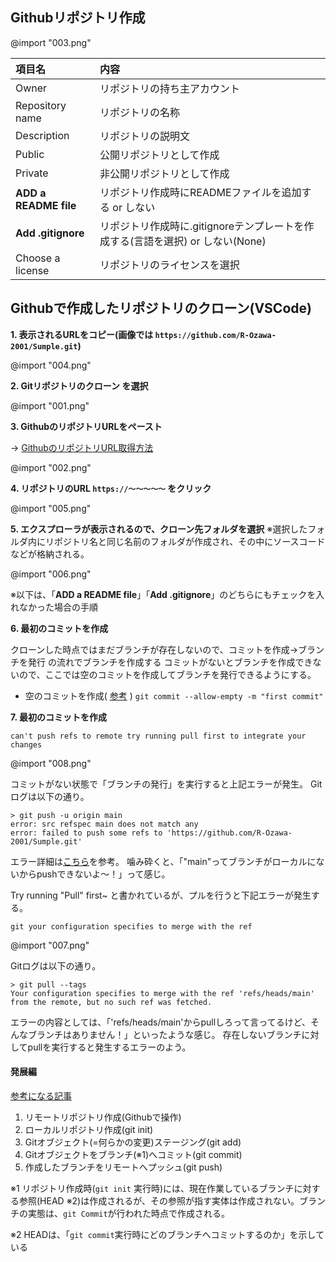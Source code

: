 ## Githubリポジトリ作成

@import "003.png"

|項目名|内容|
|:--|:--|
|Owner|リポジトリの持ち主アカウント|
|Repository name|リポジトリの名称|
|Description|リポジトリの説明文|
|Public|公開リポジトリとして作成|
|Private|非公開リポジトリとして作成|
|**ADD a README file**|リポジトリ作成時にREADMEファイルを追加する or しない|
|**Add .gitignore**|リポジトリ作成時に.gitignoreテンプレートを作成する(言語を選択) or しない(None)|
|Choose a license|リポジトリのライセンスを選択|




## Githubで作成したリポジトリのクローン(VSCode)

**1. 表示されるURLをコピー(画像では `https://github.com/R-Ozawa-2001/Sumple.git`)**

@import "004.png"


**2. Gitリポジトリのクローン を選択**

@import "001.png"

**3. GithubのリポジトリURLをペースト**

→ [GithubのリポジトリURL取得方法](https://zenn.dev/rata/articles/78736aa2f5736e)

@import "002.png"

**4. リポジトリのURL `https://～～～～～` をクリック**

@import "005.png"

**5. エクスプローラが表示されるので、クローン先フォルダを選択**
※選択したフォルダ内にリポジトリ名と同じ名前のフォルダが作成され、その中にソースコードなどが格納される。

@import "006.png"


※以下は、「**ADD a README file**」「**Add .gitignore**」のどちらにもチェックを入れなかった場合の手順

**6. 最初のコミットを作成**

クローンした時点ではまだブランチが存在しないので、コミットを作成→ブランチを発行 の流れでブランチを作成する
コミットがないとブランチを作成できないので、ここでは空のコミットを作成してブランチを発行できるようにする。

- 空のコミットを作成( [参考](https://qiita.com/NorsteinBekkler/items/b2418cd5e14a52189d19) )
`git commit --allow-empty -m "first commit"`


**7. 最初のコミットを作成**

`can't push refs to remote try running pull first to integrate your changes`

@import "008.png"

コミットがない状態で「ブランチの発行」を実行すると上記エラーが発生。
Gitログは以下の通り。
```
> git push -u origin main
error: src refspec main does not match any
error: failed to push some refs to 'https://github.com/R-Ozawa-2001/Sumple.git'
```
エラー詳細は[こちら](https://tubuyaki-tech.com/tubu-git-refspec/)を参考。
噛み砕くと、「"main"ってブランチがローカルにないからpushできないよ～！」って感じ。

Try running "Pull" first~ と書かれているが、プルを行うと下記エラーが発生する。 

`git your configuration specifies to merge with the ref`

@import "007.png"

Gitログは以下の通り。
```
> git pull --tags
Your configuration specifies to merge with the ref 'refs/heads/main'
from the remote, but no such ref was fetched.
```
エラーの内容としては、「'refs/heads/main'からpullしろって言ってるけど、そんなブランチはありません！」といったような感じ。
存在しないブランチに対してpullを実行すると発生するエラーのよう。


#### 発展編
[参考になる記事](https://qiita.com/atchy/items/b3cf5cde7263ec62e9b9)

1. リモートリポジトリ作成(Githubで操作)
2. ローカルリポジトリ作成(git init)
3. Gitオブジェクト(=何らかの変更)ステージング(git add)
4. Gitオブジェクトをブランチ(※1)へコミット(git commit)
5. 作成したブランチをリモートへプッシュ(git push)

※1 リポジトリ作成時(`git init` 実行時)には、現在作業しているブランチに対する参照(HEAD ※2)は作成されるが、その参照が指す実体は作成されない。ブランチの実態は、`git Commit`が行われた時点で作成される。

※2 HEADは、「`git commit`実行時にどのブランチへコミットするのか」を示している